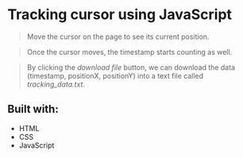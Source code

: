 # Tracking cursor using JavaScript

> Move the cursor on the page to see its current position.

> Once the cursor moves, the timestamp starts counting as well.

> By clicking the _download file_ button, we can download the data (timestamp, positionX, positionY) into a text file called _tracking_data.txt_.

## Built with:

- HTML
- CSS
- JavaScript
